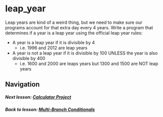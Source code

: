# leap_year
Leap years are kind of a weird thing, but we need to make sure our programs account for that extra day every 4 years. Write a program that determines if a year is a leap year using the official leap year rules:  

- A year is a leap year if it is divisible by 4  
  - i.e. 1996 and 2012 are leap years
- A year is not a leap year if it is divisible by 100 UNLESS the year is also divisible by 400
  - i.e. 1600 and 2000 are leaps years but 1300 and 1500 are NOT leap years  

## Navigation  
##### Next lesson: [Calculator Project](https://github.com/Coderdotnew/intro_web_apps_bs/tree/master/03_class/03_calculator)  
##### Back to lesson: [Multi-Branch Conditionals](https://github.com/Coderdotnew/intro_web_apps_bs/tree/master/03_class/02_multiple_branches)      